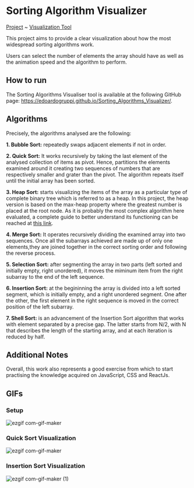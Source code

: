 # Sorting Algorithm Visualizer

[Project](https://github.com/EdoardoGruppi/Sorting_Algorithms_Visualizer) ~ [Visualization Tool](https://edoardogruppi.github.io/Sorting_Algorithms_Visualizer/)

This project aims to provide a clear visualization about how the most widespread sorting algorithms work.

Users can select the number of elements the array should have as well as the animation speed and the algorithm to perform.

## How to run

The Sorting Algorithms Visualiser tool is available at the following GitHub page: https://edoardogruppi.github.io/Sorting_Algorithms_Visualizer/.

## Algorithms

Precisely, the algorithms analysed are the following:

**1. Bubble Sort:** repeatedly swaps adjacent elements if not in order.

**2. Quick Sort:** It works recursively by taking the last element of the analysed collection of items as pivot. Hence, partitions the elements examined around it creating two sequences of numbers that are respectively smaller and grater than the pivot. The algorithm repeats itself until the initial array has been sorted.

**3. Heap Sort:** starts visualizing the items of the array as a particular type of complete binary tree which is referred to as a heap. In this project, the heap version is based on the max-heap property where the greatest number is placed at the root node. As it is probably the most complex algorithm here evaluated, a complete guide to better understand its functioning can be reached at [this link](https://www.programiz.com/dsa/heap-sort).

**4. Merge Sort:** It operates recursively dividing the examined array into two sequences. Once all the subarrays achieved are made up of only one elements,they are joined together in the correct sorting order and following the reverse process.

**5. Selection Sort:** after segmenting the array in two parts (left sorted and initially empty, right unordered), it moves the miminum item from the right subarray to the end of the left sequence.

**6. Insertion Sort:** at the begininning the array is divided into a left sorted segment, which is initially empty, and a right unordered segment. One after the other, the first element in the right sequence is moved in the correct position of the left subarray.

**7. Shell Sort:** is an advancement of the Insertion Sort algorithm that works with element separated by a precise gap. The latter starts from N/2, with N that describes the length of the starting array, and at each iteration is reduced by half.

## Additional Notes

Overall, this work also represents a good exercise from which to start practising the knowledge acquired on JavaScript, CSS and ReactJs.

## GIFs

### Setup

![ezgif com-gif-maker](https://user-images.githubusercontent.com/48513387/131824280-27866ba3-1ec6-447b-958e-31ac302a3802.gif)

### Quick Sort Visualization 
![ezgif com-gif-maker](https://user-images.githubusercontent.com/48513387/132096886-82785bb4-57a7-4de2-bbd2-77ed1902e3d5.gif)

### Insertion Sort Visualization 
![ezgif com-gif-maker (1)](https://user-images.githubusercontent.com/48513387/132096913-781d3864-fa03-4b03-a8e5-ae71beec6f24.gif)

